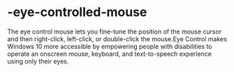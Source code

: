 # -eye-controlled-mouse
The eye control mouse lets you fine-tune the position of the mouse cursor and then right-click, left-click, or double-click the mouse.Eye Control makes Windows 10 more accessible by empowering people with disabilities to operate an onscreen mouse, keyboard, and text-to-speech experience using only their eyes.
